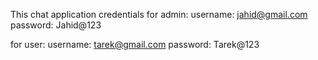 This chat application credentials
for admin:
username: jahid@gmail.com
password: Jahid@123

for user:
username: tarek@gmail.com
password: Tarek@123
